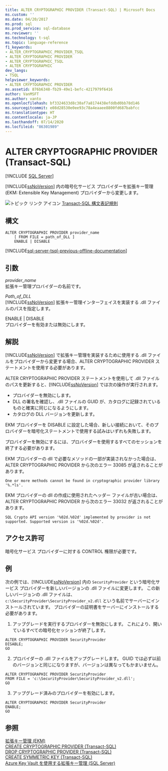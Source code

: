 ```yaml
---
title: ALTER CRYPTOGRAPHIC PROVIDER (Transact-SQL) | Microsoft Docs
ms.custom: ''
ms.date: 04/20/2017
ms.prod: sql
ms.prod_service: sql-database
ms.reviewer: ''
ms.technology: t-sql
ms.topic: language-reference
f1_keywords:
- ALTER_CRYPTOGRAPHIC_PROVIDER_TSQL
- ALTER CRYPTOGRAPHIC PROVIDER
- ALTER_CRYPTOGRAPHIC_TSQL
- ALTER CRYPTOGRAPHIC
dev_langs:
- TSQL
helpviewer_keywords:
- ALTER CRYPTOGRAPHIC PROVIDER
ms.assetid: 876b6348-fb29-49e1-befc-4217979f6416
author: VanMSFT
ms.author: vanto
ms.openlocfilehash: bf3324633d8c30af7a8174438efddbd0bb78d146
ms.sourcegitcommit: e08d28530e0ee93c78a4eaaee8800fd687babfcc
ms.translationtype: HT
ms.contentlocale: ja-JP
ms.lasthandoff: 07/14/2020
ms.locfileid: "86301989"
---
```

# <a name="alter-cryptographic-provider-transact-sql"></a>ALTER CRYPTOGRAPHIC PROVIDER (Transact-SQL)
[!INCLUDE [SQL Server](../../includes/applies-to-version/sqlserver.md)]

  [!INCLUDE[ssNoVersion](../../includes/ssnoversion-md.md)] 内の暗号化サービス プロバイダーを拡張キー管理 (EKM: Extensible Key Management) プロバイダーから変更します。  
  
 ![トピック リンク アイコン](../../database-engine/configure-windows/media/topic-link.gif "トピック リンク アイコン") [Transact-SQL 構文表記規則](../../t-sql/language-elements/transact-sql-syntax-conventions-transact-sql.md)  
  
## <a name="syntax"></a>構文  
  
```  
ALTER CRYPTOGRAPHIC PROVIDER provider_name   
    [ FROM FILE = path_of_DLL ]  
    ENABLE | DISABLE  
```  
  

[!INCLUDE[sql-server-tsql-previous-offline-documentation](../../includes/sql-server-tsql-previous-offline-documentation.md)]

## <a name="arguments"></a>引数
 *provider_name*  
 拡張キー管理プロバイダーの名前です。  
  
 *Path_of_DLL*  
 [!INCLUDE[ssNoVersion](../../includes/ssnoversion-md.md)] 拡張キー管理インターフェイスを実装する .dll ファイルのパスを指定します。  
  
 ENABLE | DISABLE  
 プロバイダーを有効または無効にします。  
  
## <a name="remarks"></a>解説  
 [!INCLUDE[ssNoVersion](../../includes/ssnoversion-md.md)] で拡張キー管理を実装するために使用する .dll ファイルをプロバイダーから変更する場合、ALTER CRYPTOGRAPHIC PROVIDER ステートメントを使用する必要があります。  
  
 ALTER CRYPTOGRAPHIC PROVIDER ステートメントを使用して .dll ファイルのパスを更新すると、[!INCLUDE[ssNoVersion](../../includes/ssnoversion-md.md)] では次の操作が実行されます。  
-   プロバイダーを無効にします。  
-   DLL の署名を確認し、.dll ファイルの GUID が、カタログに記録されているものと確実に同じになるようにします。  
-   カタログの DLL バージョンを更新します。  
  

EKM プロバイダーを DISABLE に設定した場合、新しい接続において、そのプロバイダーを暗号化ステートメントで使用する試みはいずれも失敗します。  
  
プロバイダーを無効にするには、プロバイダーを使用するすべてのセッションを終了する必要があります。  
  
EKM プロバイダーの dll で必要なメソッドの一部が実装されなかった場合は、ALTER CRYPTOGRAPHIC PROVIDER から次のエラー 33085 が返されることがあります。  
  
 `One or more methods cannot be found in cryptographic provider library '%.*ls'.`  
  
EKM プロバイダーの dll の作成に使用されたヘッダー ファイルが古い場合は、ALTER CRYPTOGRAPHIC PROVIDER から次のエラー 33032 が返されることがあります。  
  
 `SQL Crypto API version '%02d.%02d' implemented by provider is not supported. Supported version is '%02d.%02d'.`  
  
## <a name="permissions"></a>アクセス許可  
 暗号化サービス プロバイダーに対する CONTROL 権限が必要です。  
  
## <a name="examples"></a>例  
 次の例では、[!INCLUDE[ssNoVersion](../../includes/ssnoversion-md.md)] 内の `SecurityProvider` という暗号化サービス プロバイダーを新しいバージョンの .dll ファイルに変更します。 この新しいバージョンの .dll ファイルは、`c:\SecurityProvider\SecurityProvider_v2.dll` という名前でサーバーにインストールされています。 プロバイダーの証明書をサーバーにインストールする必要があります。  
  
1. アップグレードを実行するプロバイダーを無効にします。 これにより、開いているすべての暗号化セッションが終了します。  
```  
ALTER CRYPTOGRAPHIC PROVIDER SecurityProvider   
DISABLE;  
GO  
```  

2. プロバイダーの .dll ファイルをアップグレードします。 GUID では必ず以前のバージョンと同じになりますが、バージョンは異なってもかまいません。  
```  
ALTER CRYPTOGRAPHIC PROVIDER SecurityProvider  
FROM FILE = 'c:\SecurityProvider\SecurityProvider_v2.dll';  
GO  
```  

3. アップグレード済みのプロバイダーを有効にします。   
```  
ALTER CRYPTOGRAPHIC PROVIDER SecurityProvider   
ENABLE;  
GO  
```  
  
## <a name="see-also"></a>参照  
 [拡張キー管理 &#40;EKM&#41;](../../relational-databases/security/encryption/extensible-key-management-ekm.md)   
 [CREATE CRYPTOGRAPHIC PROVIDER &#40;Transact-SQL&#41;](../../t-sql/statements/create-cryptographic-provider-transact-sql.md)   
 [DROP CRYPTOGRAPHIC PROVIDER &#40;Transact-SQL&#41;](../../t-sql/statements/drop-cryptographic-provider-transact-sql.md)   
 [CREATE SYMMETRIC KEY &#40;Transact-SQL&#41;](../../t-sql/statements/create-symmetric-key-transact-sql.md)   
 [Azure Key Vault を使用する拡張キー管理 &#40;SQL Server&#41;](../../relational-databases/security/encryption/extensible-key-management-using-azure-key-vault-sql-server.md)  
  
  
